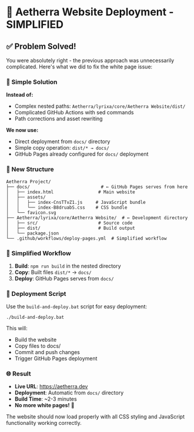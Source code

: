 # 🚀 Aetherra Website Deployment - SIMPLIFIED

## ✅ Problem Solved!

You were absolutely right - the previous approach was unnecessarily complicated. Here's what we did to fix the white page issue:

### 🎯 Simple Solution

**Instead of:**
- Complex nested paths: `Aetherra/lyrixa/core/Aetherra Website/dist/`
- Complicated GitHub Actions with sed commands
- Path corrections and asset rewriting

**We now use:**
- Direct deployment from `docs/` directory
- Simple copy operation: `dist/* → docs/`
- GitHub Pages already configured for `docs/` deployment

### 📁 New Structure

```
Aetherra Project/
├── docs/                           # ← GitHub Pages serves from here
│   ├── index.html                 # Main website
│   ├── assets/
│   │   ├── index-CnsTTvZ1.js     # JavaScript bundle
│   │   └── index-B8druabS.css    # CSS bundle
│   └── favicon.svg
├── Aetherra/lyrixa/core/Aetherra Website/  # ← Development directory
│   ├── src/                       # Source code
│   ├── dist/                      # Build output
│   └── package.json
└── .github/workflows/deploy-pages.yml  # Simplified workflow
```

### 🔧 Simplified Workflow

1. **Build**: `npm run build` in the nested directory
2. **Copy**: Built files `dist/*` → `docs/`
3. **Deploy**: GitHub Pages serves from `docs/`

### 🚀 Deployment Script

Use the `build-and-deploy.bat` script for easy deployment:

```batch
./build-and-deploy.bat
```

This will:
- Build the website
- Copy files to docs/
- Commit and push changes
- Trigger GitHub Pages deployment

### 🌐 Result

- **Live URL**: https://aetherra.dev
- **Deployment**: Automatic from `docs/` directory
- **Build Time**: ~2-3 minutes
- **No more white pages!** 🎉

The website should now load properly with all CSS styling and JavaScript functionality working correctly.
